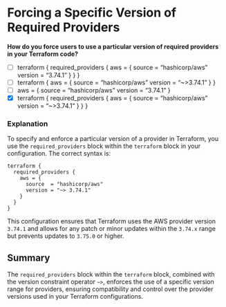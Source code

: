 
# Forcing a Specific Version of Required Providers

**How do you force users to use a particular version of required providers in your Terraform code?**

- [ ] terraform { required_providers { aws = { source = “hashicorp/aws” version = “3.74.1” } } }
- [ ] terraform { aws = { source = “hashicorp/aws” version = “~>3.74.1” } }
- [ ] aws = { source = “hashicorp/aws” version = “3.74.1” }
- [x] terraform { required_providers { aws = { source = “hashicorp/aws” version = “~>3.74.1” } } }

### Explanation

To specify and enforce a particular version of a provider in Terraform, you use the `required_providers` block within the `terraform` block in your configuration. The correct syntax is:

```hcl
terraform {
  required_providers {
    aws = {
      source  = "hashicorp/aws"
      version = "~> 3.74.1"
    }
  }
}
```

This configuration ensures that Terraform uses the AWS provider version `3.74.1` and allows for any patch or minor updates within the `3.74.x` range but prevents updates to `3.75.0` or higher.

## Summary

The `required_providers` block within the `terraform` block, combined with the version constraint operator `~>`, enforces the use of a specific version range for providers, ensuring compatibility and control over the provider versions used in your Terraform configurations.
